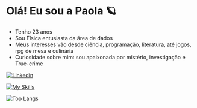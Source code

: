 # Olá! Eu sou a Paola 🪐

- Tenho 23 anos
- Sou Física entusiasta da área de dados
- Meus interesses vão desde ciência, programação, literatura, até jogos, rpg de mesa e culinária
- Curiosidade sobre mim: sou apaixonada por mistério, investigação e True-crime 

[![Linkedin](https://img.shields.io/badge/LinkedIn-0A66C2?style=flat&logo=linkedin&logoColor=white)](https://www.linkedin.com/in/paolaazzar/)


[![My Skills](https://skillicons.dev/icons?i=python,latex,obsidian,blender)](https://skillicons.dev)



![Top Langs](https://github-readme-stats-git-masterrstaa-rickstaa.vercel.app/api/top-langs/?username=paolers&layout=compact&bg_color=ec63a1&border_color=ffff&title_color=E94D5F&text_color=FFF)
